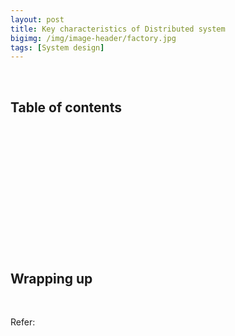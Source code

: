 ```yaml
---
layout: post
title: Key characteristics of Distributed system
bigimg: /img/image-header/factory.jpg
tags: [System design]
---
```




<br>

## Table of contents








<br>

## 





<br>

## 





<br>

## 





<br>

## 




<br>

## Wrapping up




<br>

Refer:

[]()